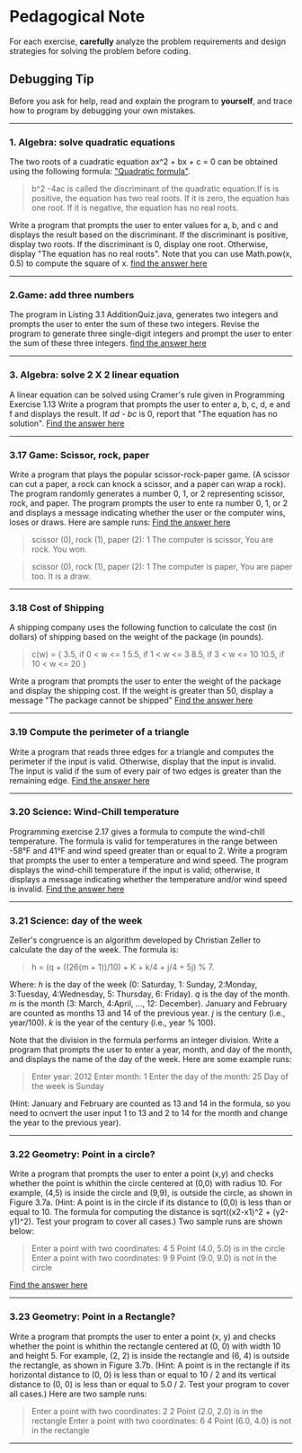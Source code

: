 # Pedagogical Note
For each exercise, **carefully** analyze the problem requirements and design strategies for solving the problem before coding.
## Debugging Tip
Before you ask for help, read and explain the program to **yourself**, and trace how to program by debugging your own mistakes.

---
### 1. Algebra: solve quadratic equations
The two roots of a cuadratic equation ax^2 + bx + c = 0 can be obtained using the following formula: ["Quadratic formula"](http://www.openmiddle.com/wp-content/uploads/2014/11/quadratic_formula.png).
> b^2 -4ac 
is called the discriminant of the quadratic equation.If is is positive, the equation has two real roots. If it is zero, the equation has one root. If it is negative, the equation has no real roots.

Write a program that prompts the user to enter values for a, b, and c and displays the result based on the discriminant. If the discriminant is positive, display two roots. If the discriminant is 0, display one root. Otherwise, display "The equation has no real roots".
Note that you can use Math.pow(x, 0.5) to compute the square of x. [find the answer here](https://github.com/jorgeAML/XLVExercisEscript/blob/master/Chapter3_Selections/QuadracticEcuation.java)

---
### 2.Game: add three numbers
The program in Listing 3.1 AdditionQuiz.java, generates two integers and prompts the user to enter the sum of these two integers. Revise the program to generate three single-digit integers and prompt the user to enter the sum of these three integers. [find the answer here](https://github.com/jorgeAML/XLVExercisEscript/blob/master/Chapter3_Selections/AddThreeNumbers.java)

---
### 3. Algebra: solve 2 X 2 linear equation
A linear equation can be solved using Cramer's rule given in Programming Exercise 1.13 Write a program that prompts the user to enter a, b, c, d, e and f and displays the result. If *ad - bc* is 0, report that "The equation has no solution". [Find the answer here](https://github.com/jorgeAML/XLVExercisEscript/blob/master/Chapter3_Selections/LinearEquation.java)

---
### 3.17 Game: Scissor, rock, paper
Write a program that plays the popular scissor-rock-paper game. (A scissor can cut a paper, a rock can knock a scissor, and a paper can wrap a rock). The program randomly generates a number 0, 1, or 2 representing scissor, rock, and paper. The program prompts the user to ente ra number 0, 1, or 2 and displays a message indicating whether the user or the computer wins, loses or draws. Here are sample runs: [Find the answer here](https://github.com/jorgeAML/XLVExercisEscript/blob/master/Chapter3_Selections/ScissorRockPaper.java)

> scissor (0), rock (1), paper (2): 1 
>   The computer is scissor, You are rock. You won.

> scissor (0), rock (1), paper (2): 1
>   The computer is paper, You are paper too. It is a draw.

---
### 3.18 Cost of Shipping
A shipping company uses the following function to calculate the cost (in dollars) of shipping based on the weight of the package (in pounds).
> c(w) = {
>   3.5, if 0 < w <= 1
>   5.5, if 1 < w <= 3
>   8.5, if 3 < w <= 10
>   10.5, if 10 < w <= 20
>}

Write a program that prompts the user to enter the weight of the package and display the shipping cost. If the weight is greater than 50, display a message "The package cannot be shipped" [Find the answer here](https://github.com/jorgeAML/XLVExercisEscript/blob/master/Chapter3_Selections/CostOfShipping.java)

---
### 3.19 Compute the perimeter of a triangle
Write a program that reads three edges for a triangle and computes the perimeter if the input is valid. Otherwise, display that the input is invalid. The input is valid if the sum of every pair of two edges is greater than the remaining edge. [Find the answer here](https://github.com/jorgeAML/XLVExercisEscript/blob/master/Chapter3_Selections/ComputePerimeterOfATriangle.java)

---
### 3.20 Science: Wind-Chill temperature
Programming exercise 2.17 gives a formula to compute the wind-chill temperature. The formula is valid for temperatures in the range between -58°F and 41°F and wind speed greater than or equal to 2. Write a program that prompts the user to enter a temperature and wind speed. The program displays the wind-chill temperature if the input is valid; otherwise, it displays a message indicating whether the temperature and/or wind speed is invalid. [Find the answer here](https://github.com/jorgeAML/XLVExercisEscript/blob/master/Chapter3_Selections/WindChillTemperature.java)

---
### 3.21 Science: day of the week
Zeller's congruence is an algorithm developed by Christian Zeller to calculate the day of the week. The formula is:

> h = (q + ((26(m + 1))/10) + K + k/4 + j/4 + 5j) % 7.

Where:
*h* is the day of the week (0: Saturday, 1: Sunday, 2:Monday, 3:Tuesday, 4:Wednesday, 5: Thursday, 6: Friday).
*q* is the day of the month.
*m* is the month (3: March, 4:April, ..., 12: December). January and February are counted as months 13 and 14 of the previous year.
*j* is the century (i.e., year/100).
*k* is the year of the century (i.e., year % 100).

Note that the division in the formula performs an integer division. Write a program that prompts the user to enter a year, month, and day of the month, and displays the name of the day of the week. Here are some example runs:

>Enter year: 2012
>Enter month: 1
>Enter the day of the month: 25
>Day of the week is Sunday

(Hint: January and February are counted as 13 and 14 in the formula, so you need to ocnvert the user input 1 to 13 and 2 to 14 for the month and change the year to the previous year).

---
### 3.22 Geometry: Point in a circle?
Write a program that prompts the user to enter a point (x,y) and checks whether the point is whithin the circle centered at (0,0) with radius 10. For example, (4,5) is inside the circle and (9,9), is outside the circle, as shown in Figure 3.7a.
(Hint: A point is in the circle if its distance to (0,0) is less than or equal to 10. The formula for computing the distance is sqrt((x2-x1)^2 + (y2-y1)^2). Test your program to cover all cases.) Two sample runs are shown below:

> Enter a point with two coordinates: 4 5
> Point (4.0, 5.0) is in the circle
> Enter a point with two coordinates: 9 9
> Point (9.0, 9.0) is not in the circle

[Find the answer here](https://github.com/jorgeAML/XLVExercisEscript/blob/master/Chapter3_Selections/PointInACircle.java)

---
### 3.23 Geometry: Point in a Rectangle?
Write a program that prompts the user to enter a point (x, y) and checks whether the point is whithin the rectangle centered at (0, 0) with width 10 and height 5. For example, (2, 2) is inside the rectangle and (6, 4) is outside the rectangle, as shown in Figure 3.7b. (Hint: A point is in the rectangle if its horizontal distance to (0, 0) is less than or equal to 10 / 2 and its vertical distance to (0, 0) is less than or equal to 5.0 / 2. Test your program to cover all cases.) Here are two sample runs:

> Enter a point with two coordinates: 2 2
> Point (2.0, 2.0) is in the rectangle
> Enter a point with two coordinates: 6 4
> Point (6.0, 4.0) is not in the rectangle

---